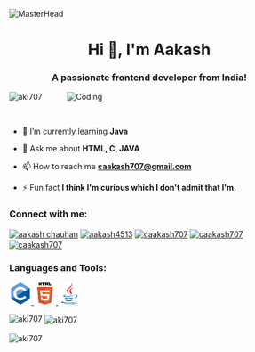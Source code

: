 ![MasterHead](https://camo.githubusercontent.com/417e6e178a69cc045c656d083ba983a59303f099087090269c01cacc6741ef29/68747470733a2f2f7170682e66732e71756f726163646e2e6e65742f6d61696e2d71696d672d6661376234626463336232663733653734396535633263363436643461653133)
<h1 align="center">Hi 👋, I'm Aakash</h1>
<h3 align="center">A passionate frontend developer from India!</h3>
<img align="right" width = "400" src="https://cdn.dribbble.com/users/1162077/screenshots/3848914/programmer.gif" alt="Coding">


<p align="left"> <img src="https://komarev.com/ghpvc/?username=aki707&label=Profile%20views&color=0e75b6&style=flat" alt="aki707" /> </p>

<p align="left"> <a href="https://twitter.com/" target="blank"><img src="https://img.shields.io/twitter/follow/?logo=twitter&style=for-the-badge" alt="" /></a> </p>

- 🌱 I’m currently learning **Java**

- 💬 Ask me about **HTML, C, JAVA**

- 📫 How to reach me **caakash707@gmail.com**

- ⚡ Fun fact **I think I'm curious which I don't admit that I'm.**

<h3 align="left">Connect with me:</h3>
<p align="left">
<a href="https://linkedin.com/in/aakash chauhan" target="blank"><img align="center" src="https://raw.githubusercontent.com/rahuldkjain/github-profile-readme-generator/master/src/images/icons/Social/linked-in-alt.svg" alt="aakash chauhan" height="30" width="40" /></a>
<a href="https://instagram.com/aakash4513" target="blank"><img align="center" src="https://raw.githubusercontent.com/rahuldkjain/github-profile-readme-generator/master/src/images/icons/Social/instagram.svg" alt="aakash4513" height="30" width="40" /></a>
<a href="https://www.codechef.com/users/caakash707" target="blank"><img align="center" src="https://cdn.jsdelivr.net/npm/simple-icons@3.1.0/icons/codechef.svg" alt="caakash707" height="30" width="40" /></a>
<a href="https://www.hackerrank.com/caakash707" target="blank"><img align="center" src="https://raw.githubusercontent.com/rahuldkjain/github-profile-readme-generator/master/src/images/icons/Social/hackerrank.svg" alt="caakash707" height="30" width="40" /></a>
<a href="https://www.leetcode.com/caakash707" target="blank"><img align="center" src="https://raw.githubusercontent.com/rahuldkjain/github-profile-readme-generator/master/src/images/icons/Social/leet-code.svg" alt="caakash707" height="30" width="40" /></a>
</p>

<h3 align="left">Languages and Tools:</h3>
<p align="left"> <a href="https://www.cprogramming.com/" target="_blank" rel="noreferrer"> <img src="https://raw.githubusercontent.com/devicons/devicon/master/icons/c/c-original.svg" alt="c" width="40" height="40"/> </a> <a href="https://www.w3.org/html/" target="_blank" rel="noreferrer"> <img src="https://raw.githubusercontent.com/devicons/devicon/master/icons/html5/html5-original-wordmark.svg" alt="html5" width="40" height="40"/> </a> <a href="https://www.java.com" target="_blank" rel="noreferrer"> <img src="https://raw.githubusercontent.com/devicons/devicon/master/icons/java/java-original.svg" alt="java" width="40" height="40"/> </a> </p>

<p><img align="left" src="https://github-readme-stats.vercel.app/api/top-langs?username=aki707&show_icons=true&locale=en&layout=compact" alt="aki707" /></p>

<p>&nbsp;<img align="center" src="https://github-readme-stats.vercel.app/api?username=aki707&show_icons=true&locale=en" alt="aki707" /></p>

<p><img align="center" src="https://github-readme-streak-stats.herokuapp.com/?user=aki707&" alt="aki707" /></p>
